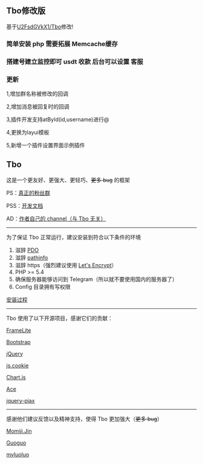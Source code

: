 ## Tbo修改版
基于[U2FsdGVkX1/Tbo](https://github.com/U2FsdGVkX1/Tbo)修改!
### 简单安装 php 需要拓展 Memcache缓存
### 搭建号建立监控即可 usdt 收款 后台可以设置 客服




### 更新
1,增加群名称被修改的回调

2,增加消息被回复时的回调

3,插件开发支持atById(id,username)进行@

4,更换为layui模板

5,新增一个插件设置界面示例插件


## Tbo

这是一个更友好、更强大、更轻巧、<del>更多 bug</del> 的框架

PS：[真正的粉丝群](https://telegram.me/TboJiangGroup)

PSS：[开发文档](https://github.com/U2FsdGVkX1/Tbo/wiki)

AD：[作者自己的 channel（与 Tbo 无关）](https://t.me/u2fplus1s)

---

为了保证 Tbo 正常运行，建议安装到符合以下条件的环境

1. 滋辞 [PDO](https://php.net/manual/zh/ref.pdo-mysql.php)
2. 滋辞 [pathinfo](https://github.com/U2FsdGVkX1/Tbo/wiki/%E5%BC%80%E5%90%AF-pathinfo-%E7%9A%84%E6%BB%8B%E8%BE%9E)
3. 滋辞 https（强烈建议使用 [Let's Encrypt](https://letsencrypt.org)）
4. PHP >= 5.4
5. 确保服务器能够访问到 Telegram（所以就不要使用国内的服务器了）
6. Config 目录拥有写权限

[安装过程](https://github.com/U2FsdGVkX1/Tbo/wiki/%E5%AE%89%E8%A3%85%E8%BF%87%E7%A8%8B)

---

Tbo 使用了以下开源项目，感谢它们的贡献：

[FrameLite](https://github.com/U2FsdGVkX1/FrameLite)

[Bootstrap](https://github.com/twbs/bootstrap)

[jQuery](https://github.com/jquery/jquery)

[js.cookie](https://github.com/js-cookie/js-cookie)

[Chart.js](https://github.com/chartjs/Chart.js)

[Ace](https://github.com/ajaxorg/ace)

[jquery-pjax](https://github.com/defunkt/jquery-pjax)

---

感谢他们建议反馈以及精神支持，使得 Tbo 更加强大（<del>更多 bug</del>）

[Momiji.Jin](https://github.com/MoeLoli)

[Guoguo](https://github.com/imguoguo)

[myluoluo](https://github.com/myluoluo)
